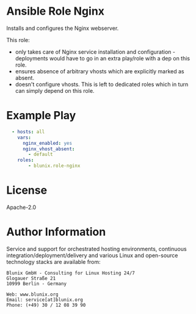 # Ansible Role Nginx

Installs and configures the Nginx webserver.

This role:

- only takes care of Nginx service installation and configuration -
  deployments would have to go in an extra play/role with a dep on this role.
- ensures absence of arbitrary vhosts which are explicitly marked as absent.
- doesn't configure vhosts. This is left to dedicated roles which in turn
  can simply depend on this role.

# Example Play

```yaml
  - hosts: all
    vars:
      nginx_enabled: yes
      nginx_vhost_absent:
        - default
    roles:
        - blunix.role-nginx
```

# License

Apache-2.0

# Author Information

Service and support for orchestrated hosting environments, continuous integration/deployment/delivery and various Linux
and open-source technology stacks are available from:

```
Blunix GmbH - Consulting for Linux Hosting 24/7
Glogauer Straße 21
10999 Berlin - Germany

Web: www.blunix.org
Email: service[at]blunix.org
Phone: (+49) 30 / 12 08 39 90
```
